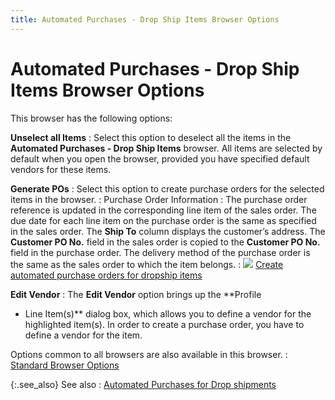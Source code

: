 ```yaml
---
title: Automated Purchases - Drop Ship Items Browser Options
---
```


# Automated Purchases - Drop Ship Items Browser Options


This browser has the following options:


**Unselect all Items**
: Select this option to deselect all the items in  the **Automated Purchases - Drop Ship Items**  browser. All items are selected by default when you open the browser,  provided you have specified default vendors for these items.


**Generate POs**
: Select this option to create purchase orders for  the selected items in the browser.
: Purchase Order Information
: The purchase order reference is updated in the corresponding  line item of the sales order. The due date for each line item on the purchase  order is the same as specified in the sales order. The **Ship 
 To** column displays the customer’s address. The **Customer 
 PO No.** field in the sales order is copied to the **Customer 
 PO No.** field in the purchase order. The delivery method of the  purchase order is the same as the sales order to which the item belongs.
: ![]({{site.pp_baseurl}}/img/lens.gif) [Create  automated purchase orders for dropship  items]({{site.pp_baseurl}}/purc-proc/pos/create-po/auto-generate-po/for-drop-ships/create_automated_purchase_orders_for_dropship_items.html)


**Edit Vendor**
: The **Edit Vendor**  option brings up the **Profile 
 - Line Item(s)** dialog box, which allows you to define a vendor  for the highlighted item(s). In order to create a purchase order, you  have to define a vendor for the item.


Options common to all browsers are also available in this browser.
: [Standard  Browser Options]({{site.wwe_chm}}/everest-client/ui/browsers/standard_browser_options.html)


{:.see_also}
See also
: [Automated  Purchases for Drop shipments]({{site.pp_baseurl}}/purc-proc/pos/create-po/auto-generate-po/for-drop-ships/automated_purchases_for_drop_shipments.html)
